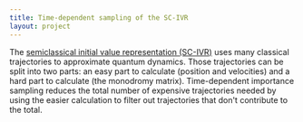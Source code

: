 ```yaml
---
title: Time-dependent sampling of the SC-IVR
layout: project
---
```


The [semiclassical initial value representation (SC-IVR)](/research/scivr)
uses many classical trajectories to approximate quantum dynamics. Those
trajectories can be split into two parts: an easy part to calculate
(position and velocities) and a hard part to calculate (the monodromy
matrix). Time-dependent importance sampling reduces the total number of
expensive trajectories needed by using the easier calculation to filter out
trajectories that don't contribute to the total.

<!-- -->

